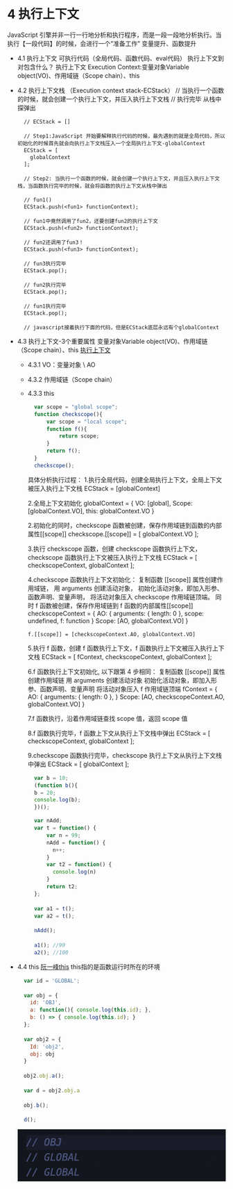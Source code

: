 # 4 执行上下文
JavaScript 引擎并非一行一行地分析和执行程序，而是一段一段地分析执行。当执行【一段代码】的时候，会进行一个“准备工作”
  变量提升、函数提升

- 4.1 执行上下文
  可执行代码（全局代码、函数代码、eval代码）
  执行上下文到对包含什么？
  执行上下文 Execution Context:变量对象Variable object(VO)、作用域链（Scope chain）、this

- 4.2 执行上下文栈 （Execution context stack-ECStack）
  // 当执行一个函数的时候，就会创建一个执行上下文，并压入执行上下文栈
  // 执行完毕 从栈中探弹出
  
  ```
    // ECStack = []
    
    // Step1:JavaScript 开始要解释执行代码的时候，最先遇到的就是全局代码，所以初始化的时候首先就会向执行上下文栈压入一个全局执行上下文-globalContext
    ECStack = [
      globalContext
    ];

    // Step2: 当执行一个函数的时候，就会创建一个执行上下文，并且压入执行上下文栈，当函数执行完毕的时候，就会将函数的执行上下文从栈中弹出

    // fun1()
    ECStack.push(<fun1> functionContext);

    // fun1中竟然调用了fun2，还要创建fun2的执行上下文
    ECStack.push(<fun2> functionContext);

    // fun2还调用了fun3！
    ECStack.push(<fun3> functionContext);

    // fun3执行完毕
    ECStack.pop();

    // fun2执行完毕
    ECStack.pop();

    // fun1执行完毕
    ECStack.pop();

    // javascript接着执行下面的代码，但是ECStack底层永远有个globalContext
  ```







- 4.3 执行上下文-3个重要属性
变量对象Variable object(VO)、作用域链（Scope chain）、this
[执行上下文](../js深入/执行上下文.js)
  - 4.3.1 VO：变量对象 \ AO

  - 4.3.2 作用域链（Scope chain）

  - 4.3.3 this  
    ```javascript
      var scope = "global scope";
      function checkscope(){
          var scope = "local scope";
          function f(){
              return scope;
          }
          return f();
      }
      checkscope();
    ```
    具体分析执行过程：
      1.执行全局代码，创建全局执行上下文，全局上下文被压入执行上下文栈
        ECStack = [globalContext]

      2.全局上下文初始化
        globalContext = {
          VO: [global],
          Scope: [globalContext.VO],
          this: globalContext.VO
        }

      2.初始化的同时，checkscope 函数被创建，保存作用域链到函数的内部属性[[scope]]
          checkscope.[[scope]] = [
            globalContext.VO
          ];

      3.执行 checkscope 函数，创建 checkscope 函数执行上下文，checkscope 函数执行上下文被压入执行上下文栈
          ECStack = [
            checkscopeContext,
            globalContext
          ];

      4.checkscope 函数执行上下文初始化：
      复制函数 [[scope]] 属性创建作用域链，
      用 arguments 创建活动对象，
      初始化活动对象，即加入形参、函数声明、变量声明，
      将活动对象压入 checkscope 作用域链顶端。
      同时 f 函数被创建，保存作用域链到 f 函数的内部属性[[scope]] 
        checkscopeContext = {
          AO: {
            arguments: {
              length: 0
            },
            scope: undefined,
            f: function
          }
          Scope: [AO, globalContext.VO]
        }

        f.[[scope]] = [checkscopeContext.AO, globalContext.VO]


      5.执行 f 函数，创建 f 函数执行上下文，f 函数执行上下文被压入执行上下文栈
        ECStack = [
            fContext,
            checkscopeContext,
            globalContext
        ];

      6.f 函数执行上下文初始化, 以下跟第 4 步相同：
      复制函数 [[scope]] 属性创建作用域链
      用 arguments 创建活动对象
      初始化活动对象，即加入形参、函数声明、变量声明
      将活动对象压入 f 作用域链顶端
      fContext = {
        AO: {
          arguments: {
            length: 0
          },
        }
        Scope: [AO, checkscopeContext.AO, globalContext.VO]
      }

      7.f 函数执行，沿着作用域链查找 scope 值，返回 scope 值


      8.f 函数执行完毕，f 函数上下文从执行上下文栈中弹出
        ECStack = [
            checkscopeContext,
            globalContext
        ];

      9.checkscope 函数执行完毕，checkscope 执行上下文从执行上下文栈中弹出
        ECStack = [
          globalContext
        ];


    ```JavaScript
      var b = 10;
      (function b(){
      b = 20;
      console.log(b);
      })();
    ```

    ```javascript
      var nAdd;
      var t = function() {
          var n = 99;
          nAdd = function() {
            n++;
          }
          var t2 = function() {
            console.log(n)
          }
          return t2;
      };

      var a1 = t();
      var a2 = t();

      nAdd();

      a1(); //99
      a2(); //100
    ```

- 4.4 this
  [阮一峰this](https://www.ruanyifeng.com/blog/2018/06/javascript-this.html)
  this指的是函数运行时所在的环境
  ```javascript
    var id = 'GLOBAL'; 

    var obj = {
      id: 'OBJ', 
      a: function(){ console.log(this.id); },
      b: () => { console.log(this.id); }
    };

    var obj2 = {
      Id: 'obj2',
      obj: obj
    }

    obj2.obj.a();

    var d = obj2.obj.a

    obj.b();

    d();
  ```
  ![this指向](image-1.png)